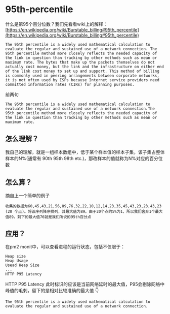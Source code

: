 # 95th-percentile

什么是第95个百分位数？我们先看看wiki上的解释：[https://en.wikipedia.org/wiki/Burstable_billing#95th_percentile](https://en.wikipedia.org/wiki/Burstable_billing#95th_percentile)

```
The 95th percentile is a widely used mathematical calculation to evaluate the regular and sustained use of a network connection. The 95th percentile method more closely reflects the needed capacity of the link in question than tracking by other methods such as mean or maximum rate. The bytes that make up the packets themselves do not actually cost money, but the link and the infrastructure on either end of the link cost money to set up and support. This method of billing is commonly used in peering arrangements between corporate networks, it is not often used by ISPs because Internet service providers need committed information rates (CIRs) for planning purposes.
```

前两句
```
The 95th percentile is a widely used mathematical calculation to evaluate the regular and sustained use of a network connection.The 95th percentile method more closely reflects the needed capacity of the link in question than tracking by other methods such as mean or maximum rate.
```

## 怎么理解？

我自己的理解，就是一组样本数组中，低于某个样本值的样本子集，该子集占整体样本的N%(通常有 90th 95th 98th etc.)，那改样本的值就称为N%对应的百分位数

## 怎么算？

摘自上一个简单的例子

```
收集的数据为60,45,43,21,56,89,76,32,22,10,12,14,23,35,45,43,23,23,43,23 (20 个点)。将该序列降序排列，其最大值为89。由于20个点的5%为1，所以我们舍弃1个最大值89。剩下的最大值76就是我们所说的95th百分点

```

## 应用？

在pm2 monit中，可以查看进程的运行状态，包括不仅限于：
```
Heap size
Heap Usage
Usead Heap Size
...
HTTP P95 Latency
```
HTTP P95 Latency 此时标识的应该是当前网络延时的最大值，P95会剔除网络中峰值的毛刺，留下的是相对比较准确的最大值
👇
```
The 95th percentile is a widely used mathematical calculation to evaluate the regular and sustained use of a network connection.
```

